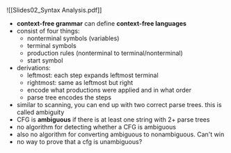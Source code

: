 ![[Slides02_Syntax Analysis.pdf]]
- **context-free grammar** can define **context-free languages**
- consist of four things:
	- nonterminal symbols (variables)
	- terminal symbols
	- production rules (nonterminal to terminal/nonterminal)
	- start symbol
- derivations:
	- leftmost: each step expands leftmost terminal
	- rightmost: same as leftmost but right
	- encode what productions were applied and in what order
	- parse tree encodes the steps
- similar to scanning, you can end up with two correct parse trees. this is called ambiguity
- CFG is **ambiguous** if there is at least one string with 2+ parse trees
- no algorithm for detecting whether a CFG is ambiguous
- also no algorithm for converting ambiguous to nonambiguous. Can't win
- no way to prove that a cfg is unambiguous?